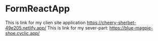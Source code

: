 # FormReactApp

This is link for my clien site application https://cheery-sherbet-49e205.netlify.app/
This is link for my sever-part: https://blue-magpie-shoe.cyclic.app/
